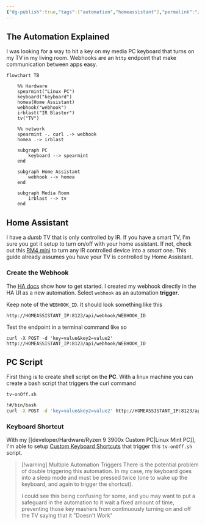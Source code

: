 ```yaml
---
{"dg-publish":true,"tags":["automation","homeassistant"],"permalink":"/developer/Home Assistant/Computer Keyboard Key to Trigger Home Assistant Webhook/","dgPassFrontmatter":true}
---
```


## The Automation Explained
I was looking for a way to hit a key on my media PC keyboard that turns on my TV in my living room. Webhooks are an `http` endpoint that make communication between apps easy. 

```mermaid
flowchart TB

	%% Hardware
	spearmint("Linux PC") 
	keyboard("keyboard")
	homea(Home Assistant)
	webhook("webhook")
	irblast("IR Blaster")
	tv("TV")

	%% network
	spearmint -. curl .-> webhook
	homea .-> irblast
	
	subgraph PC
		keyboard --> spearmint
	end

	subgraph Home Assistant
		webhook --> homea
	end
	
	subgraph Media Room
		irblast --> tv
	end
```
## Home Assistant
I have a *dumb* TV that is only controlled by IR. If you have a smart TV, I'm sure you got it setup to turn on/off with your home assistant. If not, check out this [RM4 mini](https://ebroadlink.com/products/broadlink-rm4-mini-universal-remote-wi-fi-ir-control-hub_certified-wwa-work-with-alexa_-black) to turn any IR controlled device into a *smart* one. This guide already assumes you have your TV is controlled by Home Assistant.
### Create the Webhook
The [HA docs](https://www.home-assistant.io/docs/automation/trigger/#webhook-trigger) show how to get started. I created my webhook directly in the HA UI as a new automation. Select `webhook` as an automation **trigger**. 

Keep note of the `WEBHOOK_ID`. It should look something like this

```shell
http://HOMEASSISTANT_IP:8123/api/webhook/WEBHOOK_ID
```

Test the endpoint in a terminal command like so

```shell
curl -X POST -d 'key=value&key2=value2' http://HOMEASSISTANT_IP:8123/api/webhook/WEBHOOK_ID
```
## PC Script
First thing is to create shell script on the **PC**. With a linux machine you can create a bash script that triggers the curl command

`tv-onOff.sh`
```bash
!#/bin/bash
curl -X POST -d 'key=value&key2=value2' http://HOMEASSISTANT_IP:8123/api/webhook/WEBHOOK_ID
```
### Keyboard Shortcut
With my  [[developer/Hardware/Ryzen 9 3900x Custom PC\|Linux Mint PC]], I'm able to setup [Custom Keyboard Shortcuts](https://www.technipages.com/linux-mint-how-to-create-new-custom-keyboard-shortcuts/) that trigger this `tv-onOff.sh` script. 

> [!warning] Multiple Automation Triggers
> There is the potential problem of double triggering this automation. In my case, my keyboard goes into a sleep mode and must be pressed twice (one to wake up the keyboard, and again to trigger the shortcut).
> 
> I could see this being confusing for some, and you may want to put a safeguard in the automation to it wait a fixed amount of time, preventing those key mashers from continuously turning on and off the TV saying that it "Doesn't Work"

